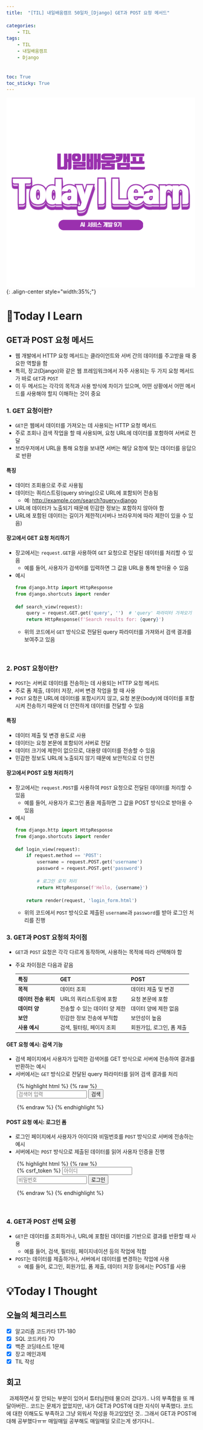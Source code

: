 ```yaml
---
title:  "[TIL] 내일배움캠프 50일차_[Django] GET과 POST 요청 메서드" 

categories: 
    - TIL
tags: 
    - TIL
    - 내일배움캠프
    - Django


toc: True
toc_sticky: True
---
```


![TIL](/assets/images/TIL2.png){: .align-center style="width:35%;"}

# 👀Today I Learn
## GET과 POST 요청 메서드
- 웹 개발에서 HTTP 요청 메서드는 클라이언트와 서버 간의 데이터를 주고받을 때 중요한 역할을 함
- 특히, 장고(Django)와 같은 웹 프레임워크에서 자주 사용되는 두 가지 요청 메서드가 바로 `GET`과 `POST`
- 이 두 메서드는 각각의 목적과 사용 방식에 차이가 있으며, 어떤 상황에서 어떤 메서드를 사용해야 할지 이해하는 것이 중요

### 1. GET 요청이란?
- `GET`은 웹에서 데이터를 가져오는 데 사용되는 HTTP 요청 메서드
- 주로 조회나 검색 작업을 할 때 사용되며, 요청 URL에 데이터를 포함하여 서버로 전달
- 브라우저에서 URL을 통해 요청을 보내면 서버는 해당 요청에 맞는 데이터를 응답으로 반환

<h4>특징</h4>

- 데이터 조회용으로 주로 사용됨
- 데이터는 쿼리스트링(query string)으로 URL에 포함되어 전송됨 
  - 예: http://example.com/search?query=django
- URL에 데이터가 노출되기 때문에 민감한 정보는 포함하지 않아야 함
- URL에 포함된 데이터는 길이가 제한적(서버나 브라우저에 따라 제한이 있을 수 있음)


<h4>장고에서 GET 요청 처리하기</h4>

- 장고에서는 `request.GET`을 사용하여 `GET` 요청으로 전달된 데이터를 처리할 수 있음
  - 예를 들어, 사용자가 검색어를 입력하면 그 값을 URL을 통해 받아올 수 있음
- 예시
    ```python
    from django.http import HttpResponse
    from django.shortcuts import render

    def search_view(request):
        query = request.GET.get('query', '')  # 'query' 파라미터 가져오기
        return HttpResponse(f'Search results for: {query}')
    ```
    - 위의 코드에서 `GET` 방식으로 전달된 query 파라미터를 가져와서 검색 결과를 보여주고 있음

<br>

### 2. POST 요청이란?
- `POST`는 서버로 데이터를 전송하는 데 사용되는 HTTP 요청 메서드
- 주로 폼 제출, 데이터 저장, 서버 변경 작업을 할 때 사용 
- `POST` 요청은 URL에 데이터를 포함시키지 않고, 요청 본문(body)에 데이터를 포함시켜 전송하기 때문에 더 안전하게 데이터를 전달할 수 있음

<h4>특징</h4>

- 데이터 제출 및 변경 용도로 사용
- 데이터는 요청 본문에 포함되어 서버로 전달
- 데이터 크기에 제한이 없으므로, 대용량 데이터를 전송할 수 있음
- 민감한 정보도 URL에 노출되지 않기 때문에 보안적으로 더 안전

<h4>장고에서 POST 요청 처리하기</h4>

- 장고에서는 `request.POST`를 사용하여 `POST` 요청으로 전달된 데이터를 처리할 수 있음 
  - 예를 들어, 사용자가 로그인 폼을 제출하면 그 값을 POST 방식으로 받아올 수 있음
- 예시
    ```python
    from django.http import HttpResponse
    from django.shortcuts import render

    def login_view(request):
        if request.method == 'POST':
            username = request.POST.get('username')
            password = request.POST.get('password')

            # 로그인 로직 처리
            return HttpResponse(f'Hello, {username}')
        
        return render(request, 'login_form.html')
    ```
    - 위의 코드에서 `POST` 방식으로 제출된 `username`과 `password`를 받아 로그인 처리를 진행


### 3. GET과 POST 요청의 차이점

- `GET`과 `POST` 요청은 각각 다르게 동작하며, 사용하는 목적에 따라 선택해야 함 
- 주요 차이점은 다음과 같음

    | **특징**             | **GET**                         | **POST**                        |
    |----------------------|---------------------------------|---------------------------------|
    | **목적**             | 데이터 조회                     | 데이터 제출 및 변경             |
    | **데이터 전송 위치** | URL의 쿼리스트링에 포함         | 요청 본문에 포함                |
    | **데이터 양**        | 전송할 수 있는 데이터 양 제한   | 데이터 양에 제한 없음           |
    | **보안**             | 민감한 정보 전송에 부적합       | 보안성이 높음                   |
    | **사용 예시**        | 검색, 필터링, 페이지 조회       | 회원가입, 로그인, 폼 제출       |

<h4>GET 요청 예시: 검색 기능</h4>

- 검색 페이지에서 사용자가 입력한 검색어를 GET 방식으로 서버에 전송하여 결과를 반환하는 예시
- 서버에서는 `GET` 방식으로 전달된 query 파라미터를 읽어 검색 결과를 처리

<div style="margin-left: 2em;">
{% highlight html %}
{% raw %}

<form method="get" action="/search/">
    <input type="text" name="query" placeholder="검색어 입력">
    <button type="submit">검색</button>
</form>


{% endraw %}
{% endhighlight %}
</div>


<h4>POST 요청 예시: 로그인 폼</h4>

- 로그인 페이지에서 사용자가 아이디와 비밀번호를 `POST` 방식으로 서버에 전송하는 예시
- 서버에서는 `POST` 방식으로 제출된 데이터를 읽어 사용자 인증을 진행

<div style="margin-left: 2em;">
{% highlight html %}
{% raw %}

<form method="post" action="/login/">
    {% csrf_token %}
    <input type="text" name="username" placeholder="아이디">
    <input type="password" name="password" placeholder="비밀번호">
    <button type="submit">로그인</button>
</form>


{% endraw %}
{% endhighlight %}
</div>

<br>

### 4. GET과 POST 선택 요령
- `GET`은 데이터를 조회하거나, URL에 포함된 데이터를 기반으로 결과를 반환할 때 사용 
  - 예를 들어, 검색, 필터링, 페이지네이션 등의 작업에 적합
- `POST`는 데이터를 제출하거나, 서버에서 데이터를 변경하는 작업에 사용 
  - 예를 들어, 로그인, 회원가입, 폼 제출, 데이터 저장 등에서는 POST를 사용



# 💡Today I Thought

## 오늘의 체크리스트
- [x]  알고리즘 코드카타 171-180
- [x]  SQL 코드카타 70
- [x]  백준 코딩테스트 1문제
- [x]  장고 메인과제
- [x]  TIL 작성

## 회고
&nbsp; 과제하면서 잘 안되는 부분이 있어서 튜터님한테 물으러 갔다가.. 나의 부족함을 또 깨달아버린.. 코드는 문제가 없었지만, 내가 GET과 POST에 대한 지식이 부족했다. 코드에 대한 이해도도 부족하고 그냥 외워서 작성을 하고있었던 것.. 그래서 GET과 POST에 대해 공부했다ㅠㅠ 매일매일 공부해도 매일매일 모르는게 생기다니..